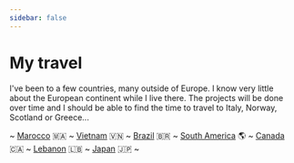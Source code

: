 ```yaml
---
sidebar: false
---
```


# My travel

I've been to a few countries, many outside of Europe. I know very little about the European continent while I live there. The projects will be done over time and I should be able to find the time to travel to Italy, Norway, Scotland or Greece...

~ [Marocco](./Maroc) 🇲🇦 ~ [Vietnam](./Vietnam) 🇻🇳 ~ [Brazil](./Bresil) 🇧🇷 ~ [South America](./AmeriqueDuSud) 🌎 ~ [Canada](./Canada) 🇨🇦 ~ [Lebanon](./Liban) 🇱🇧 ~ [Japan](./Japon) 🇯🇵 ~

<MapTravel/>
